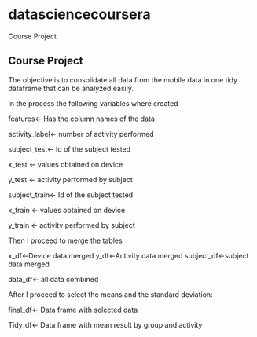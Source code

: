 # datasciencecoursera
Course Project
## Course Project
The objective is to consolidate all data from the mobile data in one tidy dataframe that can be analyzed easily.

In the process the following variables where created

features<- Has the column names of the data

activity_label<- number of activity performed

subject_test<- Id of the subject tested

x_test <- values obtained on device

y_test <- activity performed by subject

subject_train<- Id of the subject tested

x_train <- values obtained on device

y_train <- activity performed by subject


Then I proceed to merge the tables

x_df<-Device data merged
y_df<-Activity data merged
subject_df<-subject data merged 

data_df<- all data combined

After I proceed to select the means and the standard deviation:

final_df<- Data frame with selected data

Tidy_df<- Data frame with mean result by group and activity
